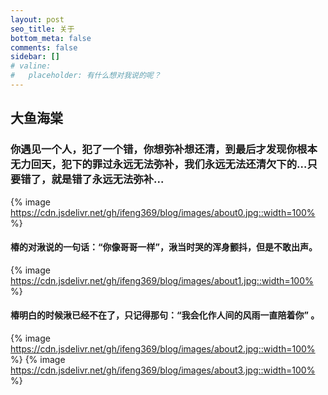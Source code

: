 ```yaml
---
layout: post
seo_title: 关于
bottom_meta: false
comments: false
sidebar: []
# valine:
#   placeholder: 有什么想对我说的呢？
---
```

## 大鱼海棠
### 你遇见一个人，犯了一个错，你想弥补想还清，到最后才发现你根本无力回天，犯下的罪过永远无法弥补，我们永远无法还清欠下的…只要错了，就是错了永远无法弥补...
{% image https://cdn.jsdelivr.net/gh/ifeng369/blog/images/about0.jpg::width=100%  %}
#### 椿的对湫说的一句话：“你像哥哥一样”，湫当时哭的浑身颤抖，但是不敢出声。
{% image https://cdn.jsdelivr.net/gh/ifeng369/blog/images/about1.jpg::width=100%  %}
#### 椿明白的时候湫已经不在了，只记得那句：“我会化作人间的风雨一直陪着你” 。
{% image https://cdn.jsdelivr.net/gh/ifeng369/blog/images/about2.jpg::width=100%  %}
{% image https://cdn.jsdelivr.net/gh/ifeng369/blog/images/about3.jpg::width=100%  %}


